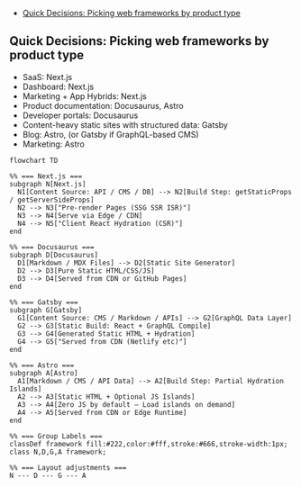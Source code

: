 
- [Quick Decisions: Picking web frameworks by product type](#quick-decisions-picking-web-frameworks-by-product-type)


## Quick Decisions: Picking web frameworks by product type


- SaaS: Next.js
- Dashboard: Next.js
- Marketing + App Hybrids: Next.js
- Product documentation: Docusaurus, Astro
- Developer portals: Docusaurus
- Content-heavy static sites with structured data: Gatsby
- Blog: Astro, (or Gatsby if GraphQL-based CMS)
- Marketing: Astro


```mermaid
flowchart TD

%% === Next.js ===
subgraph N[Next.js]
  N1[Content Source: API / CMS / DB] --> N2[Build Step: getStaticProps / getServerSideProps]
  N2 --> N3["Pre-render Pages (SSG SSR ISR)"]
  N3 --> N4[Serve via Edge / CDN]
  N4 --> N5["Client React Hydration (CSR)"]
end

%% === Docusaurus ===
subgraph D[Docusaurus]
  D1[Markdown / MDX Files] --> D2[Static Site Generator]
  D2 --> D3[Pure Static HTML/CSS/JS]
  D3 --> D4[Served from CDN or GitHub Pages]
end

%% === Gatsby ===
subgraph G[Gatsby]
  G1[Content Source: CMS / Markdown / APIs] --> G2[GraphQL Data Layer]
  G2 --> G3[Static Build: React + GraphQL Compile]
  G3 --> G4[Generated Static HTML + Hydration]
  G4 --> G5["Served from CDN (Netlify etc)"]
end

%% === Astro ===
subgraph A[Astro]
  A1[Markdown / CMS / API Data] --> A2[Build Step: Partial Hydration Islands]
  A2 --> A3[Static HTML + Optional JS Islands]
  A3 --> A4[Zero JS by default – Load islands on demand]
  A4 --> A5[Served from CDN or Edge Runtime]
end

%% === Group Labels ===
classDef framework fill:#222,color:#fff,stroke:#666,stroke-width:1px;
class N,D,G,A framework;

%% === Layout adjustments ===
N --- D --- G --- A

```

<!--


### TL;DR

- **Next.js** → For **apps** (dynamic, hybrid, enterprise-grade)
- **Docusaurus** → For **docs** (fast, easy, versioned)
- **Gatsby** → For **CMS-driven content** (GraphQL-heavy)
- **Astro** → For **static + minimal JS content** (modern, fast)



## Quick Decisions: Picking techstack for webframework

## 🧰 Tech Stack Recommendations

| Framework | Ideal Use Case | Recommended CMS / Content Source | Recommended Hosting | Typical Integrations | Why This Stack Works |
| --- | --- | --- | --- | --- | --- |
| **Next.js** | SaaS, dashboards, hybrid app + site | 🟢 **Sanity**, **Strapi**, **Contentful**, or **Direct DB (PostgreSQL)** | AWS / Azure | Analytics (Plausible, PostHog), Auth (NextAuth), Payments (Stripe) | Combines **SSR**, **ISR**, and **API routes** for dynamic + static hybrid apps |
| **Docusaurus** | Product / API documentation | 🟢 **Markdown + MDX**, optional integration with CMS via plugins | **GitHub Pages**, **Cloudflare Pages** | Search (Algolia DocSearch), i18n, GitHub Actions for deploy | One-command setup, **versioned docs**, built-in theme for dev portals |
| **Gatsby** | Blog or CMS-heavy marketing site | 🟢 **Contentful**, **DatoCMS**, **Sanity**, **WordPress** (via GraphQL) | **Netlify**, **AWS Amplify** | Analytics, SEO, image optimization, sitemap | Great for **structured data** and **editor-driven** workflows |
| **Astro** | Blogs, personal sites, content-driven marketing pages | 🟢 **Markdown**, **MDX**, or **Headless CMS** (Sanity / Contentful) | **Cloudflare Pages**, **Netlify** | TailwindCSS, SEO, RSS feeds, remark/rehype plugins | **Zero-JS by default**, excellent performance, flexible templating |
| **Next.js (Docs Hybrid)** | Product website + docs under one roof | 🟢 **MDX for docs**, **Sanity or Notion API** for dynamic pages | *TODO* | MDX Bundler, unified search, analytics | Ideal for **combining docs + product site** under single domain and theme |

-->